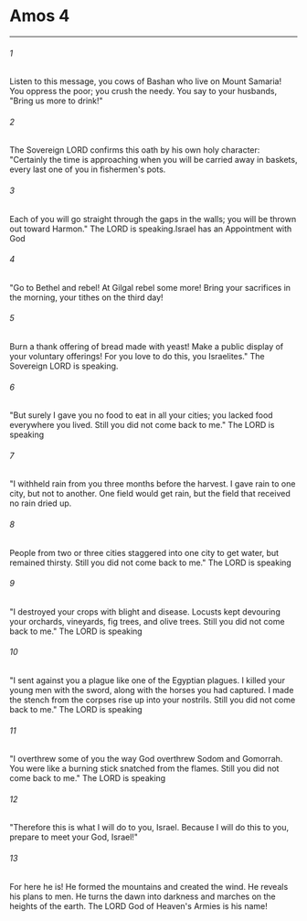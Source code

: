 # Amos 4
***



###### 1 
Listen to this message, you cows of Bashan who live on Mount Samaria! You oppress the poor; you crush the needy. You say to your husbands, "Bring us more to drink!" 

###### 2 
The Sovereign LORD confirms this oath by his own holy character: "Certainly the time is approaching when you will be carried away in baskets, every last one of you in fishermen's pots. 

###### 3 
Each of you will go straight through the gaps in the walls; you will be thrown out toward Harmon." The LORD is speaking.Israel has an Appointment with God 

###### 4 
"Go to Bethel and rebel! At Gilgal rebel some more! Bring your sacrifices in the morning, your tithes on the third day! 

###### 5 
Burn a thank offering of bread made with yeast! Make a public display of your voluntary offerings! For you love to do this, you Israelites." The Sovereign LORD is speaking. 

###### 6 
"But surely I gave you no food to eat in all your cities; you lacked food everywhere you lived. Still you did not come back to me." The LORD is speaking 

###### 7 
"I withheld rain from you three months before the harvest. I gave rain to one city, but not to another. One field would get rain, but the field that received no rain dried up. 

###### 8 
People from two or three cities staggered into one city to get water, but remained thirsty. Still you did not come back to me." The LORD is speaking 

###### 9 
"I destroyed your crops with blight and disease. Locusts kept devouring your orchards, vineyards, fig trees, and olive trees. Still you did not come back to me." The LORD is speaking 

###### 10 
"I sent against you a plague like one of the Egyptian plagues. I killed your young men with the sword, along with the horses you had captured. I made the stench from the corpses rise up into your nostrils. Still you did not come back to me." The LORD is speaking 

###### 11 
"I overthrew some of you the way God overthrew Sodom and Gomorrah. You were like a burning stick snatched from the flames. Still you did not come back to me." The LORD is speaking 

###### 12 
"Therefore this is what I will do to you, Israel. Because I will do this to you, prepare to meet your God, Israel!" 

###### 13 
For here he is! He formed the mountains and created the wind. He reveals his plans to men. He turns the dawn into darkness and marches on the heights of the earth. The LORD God of Heaven's Armies is his name!
